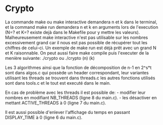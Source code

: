 # Crypto

La commande make ou make interactive demandera n et k dans le terminal, et la command make run demandera n et k en arguments lors de l'execution (N=? et K=? existe dejà dans le Makefile pour y mettre les valeurs).
Malheureusement make interactive n'est pas utilisable sur les nombres excessivement grand car il nous est pas possible de récupérer tout les chiffres de celui-ci.
Un exemple de make run est déjà prêt avec un grand N et K raisonnable.
On peut aussi faire make compile puis l'executer de la menière suivante:
    ./crypto
       ou
    ./crypto (n) (k)

Les 3 algorithmes ainsi que la fonction de décomposition de n-1 en 2^s*t sont dans algos.c qui possède un header correspondant, leur variantes utilisant les threads se trouvent dans threads.c les autres fonctions utilisés sont dans tools.c et le tout est executé dans le main.

En cas de problème avec les threads il est possible de:
    - modifier leur nombres en modifiant NB_THREADS (ligne 8 du main.c).
    - les désactiver en mettant ACTIVE_THREADS à 0 (ligne 7 du main.c).

Il est aussi possible d'enlever l'affichage du temps en passant DISPLAY_TIME à 0 (ligne 6 du main.c).